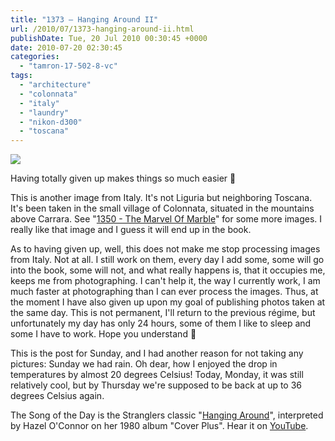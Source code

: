 ```yaml
---
title: "1373 – Hanging Around II"
url: /2010/07/1373-hanging-around-ii.html
publishDate: Tue, 20 Jul 2010 00:30:45 +0000
date: 2010-07-20 02:30:45
categories: 
  - "tamron-17-502-8-vc"
tags: 
  - "architecture"
  - "colonnata"
  - "italy"
  - "laundry"
  - "nikon-d300"
  - "toscana"
---
```

<a target="_blank" href="https://d25zfm9zpd7gm5.cloudfront.net/1200x1200/2010/20100624_171846_ps.jpg"><img src="https://d25zfm9zpd7gm5.cloudfront.net/0600x0600/2010/20100624_171846_ps.jpg" /></a>

Having totally given up makes things so much easier 🙂

This is another image from Italy. It's not Liguria but neighboring Toscana. It's been taken in the small village of Colonnata, situated in the mountains above Carrara. See "<a target="_blank" href="/2010/07/1350-the-marvel-of-marble.html">1350 - The Marvel Of Marble</a>" for some more images. I really like that image and I guess it will end up in the book.

As to having given up, well, this does not make me stop processing images from Italy. Not at all. I still work on them, every day I add some, some will go into the book, some will not, and what really happens is, that it occupies me, keeps me from photographing. I can't help it, the way I currently work, I am much faster at photographing than I can ever process the images. Thus, at the moment I have also given up upon my goal of publishing photos taken at the same day. This is not permanent, I'll return to the previous régime, but unfortunately my day has only 24 hours, some of them I like to sleep and some I have to work. Hope you understand 🙂

This is the post for Sunday, and I had another reason for not taking any pictures: Sunday we had rain. Oh dear, how I enjoyed the drop in temperatures by almost 20 degrees Celsius! Today, Monday, it was still relatively cool, but by Thursday we're supposed to be back at up to 36 degrees Celsius again.

 The Song of the Day is the Stranglers classic "<a target="_blank" href="http://www.lyricsmode.com/lyrics/h/hazel_oconnor/hanging_around.html">Hanging Around</a>", interpreted by Hazel O'Connor on her 1980 album "Cover Plus". Hear it on <a target="_blank" href="http://www.youtube.com/watch?v=KLXDpmx8D_E">YouTube</a>.

